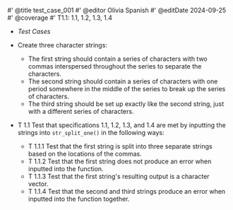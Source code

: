 #' @title test_case_001
#' @editor Olivia Spanish
#' @editDate 2024-09-25
#' @coverage
#' T1.1: 1.1, 1.2, 1.3, 1.4

+ _Test Cases_

+ Create three character strings:
  - The first string should contain a series of characters with two commas 
  interspersed throughout the series to separate the characters.
  - The second string should contain a series of characters with one period 
  somewhere in the middle of the series to break up the series of characters.
  - The third string should be set up exactly like the second string, just with 
  a different series of characters.
  
+ T 1.1 Test that specifications 1.1, 1.2, 1.3, and 1.4 are met by inputting the 
strings into `str_split_one()` in the following ways:
  + T 1.1.1 Test that the first string is split into three separate strings 
  based on the locations of the commas.
  + T 1.1.2 Test that the first string does not produce an error when inputted 
  into the function.
  + T 1.1.3 Test that the first string's resulting output is a character vector.
  + T 1.1.4 Test that the second and third strings produce an error when
  inputted into the function together.
